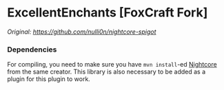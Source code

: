 # ExcellentEnchants [FoxCraft Fork]
<i>Original: https://github.com/nulli0n/nightcore-spigot </i>

### Dependencies
For compiling, you need to make sure you have `mvn install`-ed [Nightcore](https://github.com/nulli0n/nightcore-spigot) from the same creator. This library is also necessary to be added as a plugin for this plugin to work.
